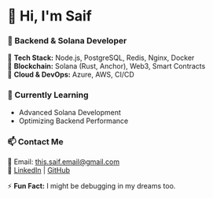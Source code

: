 # 👋 Hi, I'm Saif
### 🚀 Backend & Solana Developer  

🔹 **Tech Stack:** Node.js, PostgreSQL, Redis, Nginx, Docker  
🔹 **Blockchain:** Solana (Rust, Anchor), Web3, Smart Contracts  
🔹 **Cloud & DevOps:** Azure, AWS, CI/CD  

### 🌱 Currently Learning  
- Advanced Solana Development  
- Optimizing Backend Performance  

### 📫 Contact Me  
📧 Email: this.saif.email@gmail.com  
🔗 [LinkedIn](#) | [GitHub](#)  

⚡ **Fun Fact:** I might be debugging in my dreams too.
